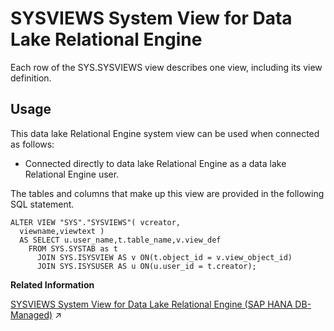 <!-- loio3beb3c476c5f10149333ff887924c019 -->

# SYSVIEWS System View for Data Lake Relational Engine

Each row of the SYS.SYSVIEWS view describes one view, including its view definition.



<a name="loio3beb3c476c5f10149333ff887924c019__section_vwg_vhq_b4b"/>

## Usage

This data lake Relational Engine system view can be used when connected as follows:

-   Connected directly to data lake Relational Engine as a data lake Relational Engine user.



The tables and columns that make up this view are provided in the following SQL statement.

```
ALTER VIEW "SYS"."SYSVIEWS"( vcreator,
  viewname,viewtext ) 
  AS SELECT u.user_name,t.table_name,v.view_def
    FROM SYS.SYSTAB as t
      JOIN SYS.ISYSVIEW AS v ON(t.object_id = v.view_object_id)
      JOIN SYS.ISYSUSER AS u ON(u.user_id = t.creator);
```

**Related Information**  


[SYSVIEWS System View for Data Lake Relational Engine (SAP HANA DB-Managed)](https://help.sap.com/viewer/a898e08b84f21015969fa437e89860c8/2023_4_QRC/en-US/1f4dedee333d46d1bd4c31ea6c2a440e.html "Each row of the SYS.SYSVIEWS view describes one view, including its view definition.") :arrow_upper_right:

